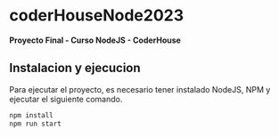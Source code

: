 # coderHouseNode2023

**Proyecto Final - Curso NodeJS - CoderHouse**

## Instalacion y ejecucion
Para ejecutar el proyecto, es necesario tener instalado NodeJS, NPM y ejecutar el siguiente comando.
```bash
npm install
npm run start
```